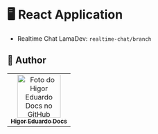 # :desktop_computer: React Application

- Realtime Chat LamaDev: `realtime-chat/branch`

## :unicorn: Author

<table>
  <tr>
    <td align="center">
      <a href="https://github.com/higoreduardodocs">
        <img src="https://avatars.githubusercontent.com/u/143645475?v=4" width="100px;" alt="Foto do Higor Eduardo Docs no GitHub"/><br>
        <sub>
          <b>Higor Eduardo Docs</b>
        </sub>
      </a>
    </td>
  </tr>
</table>

